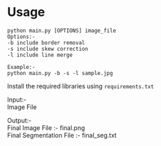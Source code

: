 # Usage
```
python main.py [OPTIONS] image_file
Options:-
-b include border removal
-s include skew correction
-l include line merge

Example:-
python main.py -b -s -l sample.jpg
```

Install the required libraries using `requirements.txt`

Input:-<br/>
Image File

Output:-<br/>
Final Image File :- final.png <br/>
Final Segmentation File :- final_seg.txt
